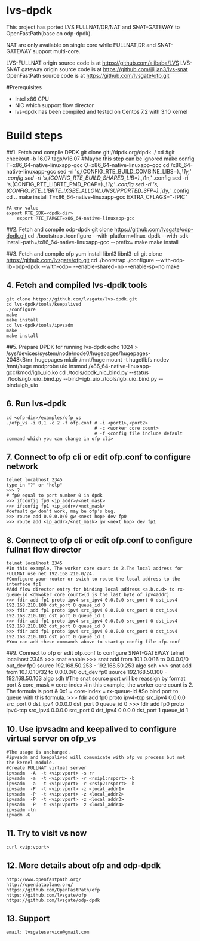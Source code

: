 # lvs-dpdk

This project has ported LVS FULLNAT/DR/NAT and SNAT-GATEWAY to OpenFastPath(base on odp-dpdk).

NAT are only available on single core while FULLNAT,DR and SNAT-GATEWAY support multi-core.

LVS-FULLNAT origin source code is at https://github.com/alibaba/LVS
LVS-SNAT gateway origin source code is at https://github.com/jlijian3/lvs-snat
OpenFastPath source code is at https://github.com/lvsgate/ofp.git

#Prerequisites
- Intel x86 CPU
- NIC which support flow director
- lvs-dpdk has been compiled and tested on Centos 7.2 with 3.10 kernel

# Build steps
##1. Fetch and compile DPDK
	git clone git://dpdk.org/dpdk ./<dpdk-dir>
	cd <dpdk-dir>
	#git checkout -b 16.07 tags/v16.07 #Maybe this step can be ignored
	make config T=x86_64-native-linuxapp-gcc O=x86_64-native-linuxapp-gcc
	cd <dpdk-dir>/x86_64-native-linuxapp-gcc
	sed -ri 's,(CONFIG_RTE_BUILD_COMBINE_LIBS=).*,\1y,' .config
	sed -ri 's,(CONFIG_RTE_BUILD_SHARED_LIB=).*,\1n,' .config
	sed -ri 's,(CONFIG_RTE_LIBRTE_PMD_PCAP=).*,\1y,' .config
	sed -ri 's,(CONFIG_RTE_LIBRTE_IXGBE_ALLOW_UNSUPPORTED_SFP=).*,\1y,' .config
	cd ..
	make install T=x86_64-native-linuxapp-gcc EXTRA_CFLAGS="-fPIC"
	
	#A env value
	export RTE_SDK=<dpdk-dir>
        export RTE_TARGET=x86_64-native-linuxapp-gcc
	    
##2. Fetch and compile odp-dpdk
	git clone  https://github.com/lvsgate/odp-dpdk.git <odp-dir>
	cd <odp-dir>
	./bootstrap
	./configure --with-platform=linux-dpdk --with-sdk-install-path=<dpdk-dir>/x86_64-native-linuxapp-gcc --prefix=<INSTALL ODP-DPDK TO THIS DIR>
	make
	make install
	
##3. Fetch and compile ofp
	yum install libnl3 libnl3-cli
	git clone https://github.com/lvsgate/ofp.git <ofp-dir>
	cd <ofp-dir>
	./bootstrap
	./configure --with-odp-lib=odp-dpdk --with-odp=<ODP-DPDK INSTALLATION DIR> --enable-shared=no --enable-sp=no
	make

## 4. Fetch and compiled lvs-dpdk tools
	git clone https://github.com/lvsgate/lvs-dpdk.git
	cd lvs-dpdk/tools/keepalived
	./configure
	make
	make install
	cd lvs-dpdk/tools/ipvsadm
	make
	make install

##5. Prepare DPDK for running lvs-dpdk
	echo 1024 > /sys/devices/system/node/node0/hugepages/hugepages-2048kB/nr_hugepages
	mkdir /mnt/huge
	mount -t hugetlbfs nodev /mnt/huge
	modprobe uio
	insmod <dpdk-dir>/x86_64-native-linuxapp-gcc/kmod/igb_uio.ko
	cd <dpdk-dir>
	./tools/dpdk_nic_bind.py --status
	./tools/igb_uio_bind.py --bind=igb_uio <pci-id-1>
	./tools/igb_uio_bind.py --bind=igb_uio <pci-id-2>

		
## 6. Run lvs-dpdk
    cd <ofp-dir>/examples/ofp_vs
    ./ofp_vs -i 0,1 -c 2 -f ofp.conf # -i <port1>,<port2>  
                                     # -c <worker core count> 
                                     # -f <config file include default command which you can change in ofp cli>

## 7. Connect to ofp cli or edit ofp.conf to configure network
    telnet localhost 2345
    type in "?" or "help"
    >>> ?
    # fp0 equal to port number 0 in dpdk
    >>> ifconfig fp0 <ip_addr>/<net_mask> 
    >>> ifconfig fp1 <ip_addr>/<net_mask> 
    #default gw don't work, may be ofp's bug.
    >>> route add 0.0.0.0/0 gw <next hop> dev fp0
    >>> route add <ip_addr>/<net_mask> gw <next hop> dev fp1
    
## 8. Connect to ofp cli or edit ofp.conf to configure fullnat flow director
    telnet localhost 2345
    #In this example, The worker core count is 2.The local address for FULLNAT use net 192.168.210.0/24.
    #Configure your router or swich to route the local address to the interface fp1
    #Add flow director entry for binding local address <a.b.c.d> to rx-queue-id <d%woker_core_count>(d is the last byte of ipv4addr)
    >>> fdir add fp1 proto ipv4 src_ipv4 0.0.0.0 src_port 0 dst_ipv4 192.168.210.100 dst_port 0 queue_id 0
    >>> fdir add fp1 proto ipv4 src_ipv4 0.0.0.0 src_port 0 dst_ipv4 192.168.210.101 dst_port 0 queue_id 1
    >>> fdir add fp1 proto ipv4 src_ipv4 0.0.0.0 src_port 0 dst_ipv4 192.168.210.102 dst_port 0 queue_id 0
    >>> fdir add fp1 proto ipv4 src_ipv4 0.0.0.0 src_port 0 dst_ipv4 192.168.210.103 dst_port 0 queue_id 1
    #You can add these commands above to startup config file ofp.conf
    
    
##9. Connect to ofp or edit ofp.conf to configure SNAT-GATEWAY
    telnet localhost 2345
    >>> snat enable
    >>> snat add from 10.1.0.0/16 to 0.0.0.0/0 out_dev fp0 source 192.168.50.253 - 192.168.50.253 algo sdh
    >>> snat add from 10.1.0.10/32 to 0.0.0.0/0 out_dev fp0 source 192.168.50.100 - 192.168.50.103 algo sdh
    #The snat source port will be reassign by format port & core_mask = core-index
    #In this example, the worker core count is 2. The formula is port & 0x1 = core-index = rx-queue-id
    #So bind port to queue with this formula.
    >>> fdir add fp0 proto ipv4-tcp src_ipv4 0.0.0.0 src_port 0 dst_ipv4 0.0.0.0 dst_port 0 queue_id 0
    >>> fdir add fp0 proto ipv4-tcp src_ipv4 0.0.0.0 src_port 0 dst_ipv4 0.0.0.0 dst_port 1 queue_id 1
    

## 10. Use ipvsadm and keepalived to configure virtual server on ofp_vs
	#The usage is unchanged.
	#ipvsadm and keepalived will comunicate with ofp_vs process but not the kernel module.
	#Create FULLNAT virtual server
	ipvsadm  -A  -t <vip:vport> -s rr
	ipvsadm  -a  -t <vip:vport> -r <rsip1:rsport> -b
	ipvsadm  -a  -t <vip:vport> -r <rsip2:rsport> -b
	ipvsadm  -P  -t <vip:vport> -z <local_addr1>
	ipvsadm  -P  -t <vip:vport> -z <local_addr2>
	ipvsadm  -P  -t <vip:vport> -z <local_addr3>
	ipvsadm  -P  -t <vip:vport> -z <local_addr4>
	ipvsadm -ln
	ipvadm -G
    
## 11. Try to visit vs now
	curl <vip:vport>

## 12. More details about ofp and odp-dpdk
    http://www.openfastpath.org/
    http://opendataplane.org/
    https://github.com/OpenFastPath/ofp
    https://github.com/lvsgate/ofp
    https://github.com/lvsgate/odp-dpdk

## 13. Support
	email: lvsgateservice@gmail.com
